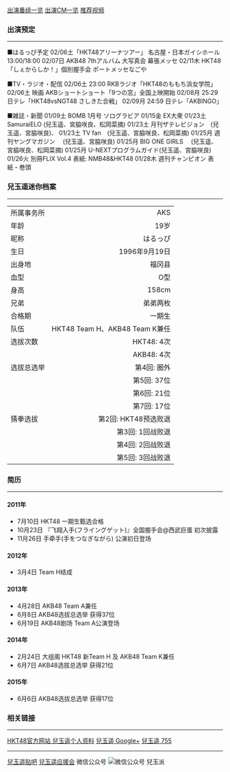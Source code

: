 [出演番组一览][bangumi list]
[出演CM一览][cm list]
[推荐视频][recommend videos]


### 出演预定
---
■はるっぴ予定
02/06土「HKT48アリーナツアー」 名古屋・日本ガイシホール 13:00/18:00
02/07日 AKB48 7thアルバム 大写真会 幕張メッセ
02/11木 HKT48「しぇからしか！」個別握手会 ポートメッセなごや

■TV・ラジオ・配信
02/06土 23:00 RKBラジオ「HKT48のももち浜女学院」
02/06土 映画 AKBショートショート「9つの窓」全国上映開始
02/08月 25:29 日テレ「HKT48vsNGT48 さしきた合戦」
02/09月 24:59 日テレ「AKBINGO」

■雑誌・新聞
01/09土 BOMB 1月号 ソログラビア
01/15金 EX大衆
01/23土 SamuraiELO (兒玉遥、宮脇咲良、松岡菜摘)
01/23土 月刊ザテレビジョン　(兒玉遥、宮脇咲良)、
01/23土 TV fan　(兒玉遥、宮脇咲良、松岡菜摘)
01/25月 週刊ヤングマガジン 　(兒玉遥、宮脇咲良)
01/25月 BIG ONE GIRLS　 (兒玉遥、宮脇咲良、松岡菜摘)
01/25月 U-NEXTプログラムガイド(兒玉遥、宮脇咲良)
01/26火 別冊FLIX Vol.4 表紙: NMB48&HKT48
01/28木 週刊チャンピオン 表紙・巻頭

### 兒玉遥迷你档案
----
|         |            |
| ---------- |-------------:|
| 所属事务所   | AKS          |
| 年龄           | 19岁         |
| 昵称           | はるっぴ      |
| 生日           | 1996年9月19日 |
| 出身地        | 福冈县        |
| 血型           | O型          |
| 身高           | 158cm        |
| 兄弟           | 弟弟两枚      |
| 合格期        | 一期生        |
| 队伍           | HKT48 Team H、AKB48 Team K兼任 |
| 选拔次数      | HKT48: 4次          |
|                 |AKB48: 4次     |
|选拔总选举    | 第4回: 圈外|
|                 | 第5回: 37位|
|                 |第6回: 21位|
|                 |第7回: 17位|
|猜拳选拔      |第2回: HKT48预选败退|
|                 |第3回: 1回战败退|
|                 |第4回: 2回战败退|
|                 |第5回: 3回战败退|

### 简历
---
#### 2011年
- 7月10日 HKT48 一期生甄选合格
- 10月23日 『飞翔入手(フライングゲット)』全国握手会@西武巨蛋 初次披露
- 11月26日 手牵手(手をつなぎながら) 公演初日登场

#### 2012年
- 3月4日 Team H结成

#### 2013年
- 4月28日 AKB48 Team A兼任
- 6月8日 AKB48选拔总选举 获得37位
- 6月19日 AKB48剧场 Team A公演登场

#### 2014年
- 2月24日 大组阁 HKT48 新Team H 及 AKB48 Team K兼任
- 6月7日 AKB48选拔总选举 获得21位

#### 2015年
- 6月6日 AKB48选拔总选举 获得17位

### 相关链接
---
[HKT48官方网站 兒玉遥个人资料][haruppi offical]
[兒玉遥 Google+][haruppi g+]
[兒玉遥 755][haruppi 755]

---
[兒玉遥贴吧][haruppi tieba]
[兒玉遥应援会][haruppi weibo]
微信公众号 ![微信公众号 兒玉派][haruppi wechat]


[bangumi list]:#
[cm list]:#
[recommend videos]:#
[haruppi offical]:http://www.hkt48.jp/profile/haruka_kodama.html
[haruppi g+]:https://plus.google.com/u/0/111907069956262615426/posts
[haruppi 755]:http://7gogo.jp/kodama-haruka
[haruppi tieba]:http://tieba.baidu.com/f?kw=%E5%84%BF%E7%8E%89%E9%81%A5
[haruppi weibo]:http://weibo.com/p/1005055593301047
[haruppi wechat]:/wiki/images/wechat.jpg